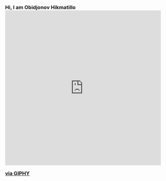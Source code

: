 ### Hi, I am Obidjonov Hikmatillo <div style="width:100%;height:0;padding-bottom:100%;position:relative;"><iframe src="https://giphy.com/embed/w1OBpBd7kJqHrJnJ13" width="100%" height="100%" style="position:absolute" frameBorder="0" class="giphy-embed" allowFullScreen></iframe></div><p><a href="https://giphy.com/stickers/emojitheiconicbrand-hello-hi-wave-w1OBpBd7kJqHrJnJ13">via GIPHY</a></p>

